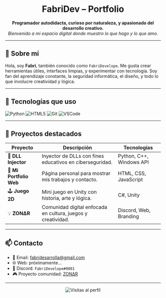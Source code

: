 <h1 align="center">FabriDev – Portfolio</h1>

<p align="center">
  <b>Programador autodidacta, curioso por naturaleza, y apasionado del desarrollo creativo.</b><br>
  <i>Bienvenido a mi espacio digital donde muestro lo que hago y lo que amo.</i>
</p>

---

## 🧠 Sobre mí

Hola, soy **Fabri**, también conocido como `FabriDevelope`. Me gusta crear herramientas útiles, interfaces limpias, y experimentar con tecnología. Soy fan del aprendizaje constante, la seguridad informática, el diseño, y todo lo que involucre creatividad y lógica.

---

## 🔧 Tecnologías que uso

![Python](https://img.shields.io/badge/-Python-3776AB?style=flat&logo=python&logoColor=white)
![HTML5](https://img.shields.io/badge/-HTML5-E34F26?style=flat&logo=html5&logoColor=white)
![Git](https://img.shields.io/badge/-Git-F05032?style=flat&logo=git&logoColor=white)
![VSCode](https://img.shields.io/badge/-VSCode-007ACC?style=flat&logo=visual-studio-code&logoColor=white)

---

## 🚀 Proyectos destacados

| Proyecto | Descripción | Tecnologías |
|---------|-------------|-------------|
| 🔐 **DLL Injector** | Inyector de DLLs con fines educativos en ciberseguridad. | Python, C++, Windows API |
| 🎨 **Mi Portfolio Web** | Página personal para mostrar mis trabajos y contacto. | HTML, CSS, JavaScript |
| 🕹️ **Juego 2D** | Mini juego en Unity con historia, arte y lógica. | C#, Unity |
| 💡 **ZONΔR** | Comunidad digital enfocada en cultura, juegos y creatividad. | Discord, Web, Branding |

---

## 📫 Contacto

- 📧 Email: [fabridesarrolla@gmail.com](mailto:fabridesarrolla@gmail.com)
- 🌐 Web: próximamente...
- 🧠 Discord: `FabriDevelope#0001`
- 🎮 Proyecto comunidad: [ZONΔR](https://zonar.vercel.app)

---

<p align="center">
  <img src="https://komarev.com/ghpvc/?username=FabriDevelope&label=Visitas&color=blue&style=flat" alt="Visitas al perfil" />
</p>

